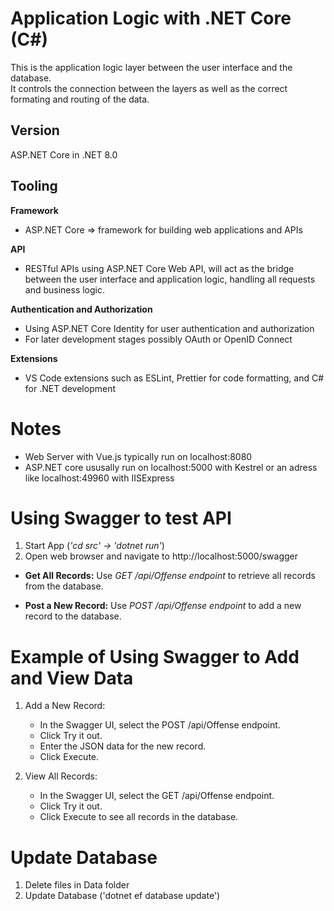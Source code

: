 # Application Logic with .NET Core (C#)

This is the application logic layer between the user interface and the database. \
It controls the connection between the layers as well as the correct formating and routing of the data.

## Version

ASP.NET Core in .NET 8.0

## Tooling

**Framework**
- ASP.NET Core => framework for building web applications and APIs

**API**
- RESTful APIs using ASP.NET Core Web API, will act as the bridge between the user interface and application logic, handling all requests and business logic.

**Authentication and Authorization**
- Using ASP.NET Core Identity for user authentication and authorization
- For later development stages possibly OAuth or OpenID Connect

**Extensions**
- VS Code extensions such as ESLint, Prettier for code formatting, and C# for .NET development


# Notes

- Web Server with Vue.js typically run on localhost:8080
- ASP.NET core ususally run on localhost:5000 with Kestrel or an adress like localhost:49960 with IISExpress

# Using Swagger to test API
1. Start App (_'cd src' -> 'dotnet run'_)
2. Open web browser and navigate to http://localhost:5000/swagger 

- **Get All Records:** Use _GET /api/Offense endpoint_ to retrieve all records from the database.

- **Post a New Record:** Use _POST /api/Offense endpoint_ to add a new record to the database.


# Example of Using Swagger to Add and View Data
1. Add a New Record:

    - In the Swagger UI, select the POST /api/Offense endpoint.
    - Click Try it out.
    - Enter the JSON data for the new record.
    - Click Execute.

2. View All Records:

    - In the Swagger UI, select the GET /api/Offense endpoint.
    - Click Try it out.
    - Click Execute to see all records in the database.

# Update Database
1. Delete files in Data folder
2. Update Database ('dotnet ef database update')
